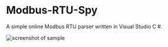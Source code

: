 # Modbus-RTU-Spy
A simple online Modbus RTU parser written in Visual Studio C #.

![screenshot of sample](http://spitcin.ru/screen.png)

